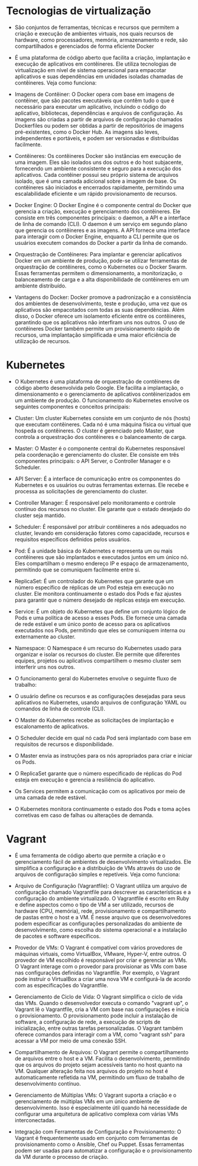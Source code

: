 # Tecnologias de virtualização

* São conjuntos de ferramentas, técnicas e recursos que permitem a criação e execução de ambientes virtuais, nos quais recursos de hardware, como processadores, memória, armazenamento e rede, são compartilhados e gerenciados de forma eficiente
Docker

* É uma plataforma de código aberto que facilita a criação, implantação e execução de aplicativos em contêineres. Ele utiliza tecnologias de virtualização em nível de sistema operacional para empacotar aplicativos e suas dependências em unidades isoladas chamadas de contêineres. Veja como funciona:

* Imagens de Contêiner: O Docker opera com base em imagens de contêiner, que são pacotes executáveis que contêm tudo o que é necessário para executar um aplicativo, incluindo o código do aplicativo, bibliotecas, dependências e arquivos de configuração. As imagens são criadas a partir de arquivos de configuração chamados Dockerfiles ou podem ser obtidas a partir de repositórios de imagens pré-existentes, como o Docker Hub. As imagens são leves, independentes e portáveis, e podem ser versionadas e distribuídas facilmente.

* Contêineres: Os contêineres Docker são instâncias em execução de uma imagem. Eles são isolados uns dos outros e do host subjacente, fornecendo um ambiente consistente e seguro para a execução dos aplicativos. Cada contêiner possui seu próprio sistema de arquivos isolado, que é uma camada adicional sobre a imagem de base. Os contêineres são iniciados e encerrados rapidamente, permitindo uma escalabilidade eficiente e um rápido provisionamento de recursos.

* Docker Engine: O Docker Engine é o componente central do Docker que gerencia a criação, execução e gerenciamento dos contêineres. Ele consiste em três componentes principais: o daemon, a API e a interface de linha de comando (CLI). O daemon é um serviço em segundo plano que gerencia os contêineres e as imagens. A API fornece uma interface para interagir com o Docker Engine, enquanto a CLI permite que os usuários executem comandos do Docker a partir da linha de comando.

* Orquestração de Contêineres: Para implantar e gerenciar aplicativos Docker em um ambiente de produção, pode-se utilizar ferramentas de orquestração de contêineres, como o Kubernetes ou o Docker Swarm. Essas ferramentas permitem o dimensionamento, a monitorização, o balanceamento de carga e a alta disponibilidade de contêineres em um ambiente distribuído.

* Vantagens do Docker: Docker promove a padronização e a consistência dos ambientes de desenvolvimento, teste e produção, uma vez que os aplicativos são empacotados com todas as suas dependências. Além disso, o Docker oferece um isolamento eficiente entre os contêineres, garantindo que os aplicativos não interfiram uns nos outros. O uso de contêineres Docker também permite um provisionamento rápido de recursos, uma implantação simplificada e uma maior eficiência de utilização de recursos.

# Kubernetes

* O Kubernetes é uma plataforma de orquestração de contêineres de código aberto desenvolvida pelo Google. Ele facilita a implantação, o dimensionamento e o gerenciamento de aplicativos contêinerizados em um ambiente de produção. O funcionamento do Kubernetes envolve os seguintes componentes e conceitos principais:

- Cluster: Um cluster Kubernetes consiste em um conjunto de nós (hosts) que executam contêineres. Cada nó é uma máquina física ou virtual que hospeda os contêineres. O cluster é gerenciado pelo Master, que controla a orquestração dos contêineres e o balanceamento de carga.

- Master: O Master é o componente central do Kubernetes responsável pela coordenação e gerenciamento do cluster. Ele consiste em três componentes principais: o API Server, o Controller Manager e o Scheduler.

- API Server: É a interface de comunicação entre os componentes do Kubernetes e os usuários ou outras ferramentas externas. Ele recebe e processa as solicitações de gerenciamento do cluster.

- Controller Manager: É responsável pelo monitoramento e controle contínuo dos recursos no cluster. Ele garante que o estado desejado do cluster seja mantido.

- Scheduler: É responsável por atribuir contêineres a nós adequados no cluster, levando em consideração fatores como capacidade, recursos e requisitos específicos definidos pelos usuários.

- Pod: É a unidade básica do Kubernetes e representa um ou mais contêineres que são implantados e executados juntos em um único nó. Eles compartilham o mesmo endereço IP e espaço de armazenamento, permitindo que se comuniquem facilmente entre si.

- ReplicaSet: É um controlador do Kubernetes que garante que um número específico de réplicas de um Pod esteja em execução no cluster. Ele monitora continuamente o estado dos Pods e faz ajustes para garantir que o número desejado de réplicas esteja em execução.

- Service: É um objeto do Kubernetes que define um conjunto lógico de Pods e uma política de acesso a esses Pods. Ele fornece uma camada de rede estável e um único ponto de acesso para os aplicativos executados nos Pods, permitindo que eles se comuniquem interna ou externamente ao cluster.

- Namespace: O Namespace é um recurso do Kubernetes usado para organizar e isolar os recursos do cluster. Ele permite que diferentes equipes, projetos ou aplicativos compartilhem o mesmo cluster sem interferir uns nos outros.

* O funcionamento geral do Kubernetes envolve o seguinte fluxo de trabalho:

* O usuário define os recursos e as configurações desejadas para seus aplicativos no Kubernetes, usando arquivos de configuração YAML ou comandos de linha de controle (CLI).

* O Master do Kubernetes recebe as solicitações de implantação e escalonamento de aplicativos.

* O Scheduler decide em qual nó cada Pod será implantado com base em requisitos de recursos e disponibilidade.

* O Master envia as instruções para os nós apropriados para criar e iniciar os Pods.

* O ReplicaSet garante que o número especificado de réplicas do Pod esteja em execução e gerencia a resiliência do aplicativo.

* Os Services permitem a comunicação com os aplicativos por meio de uma camada de rede estável.

* O Kubernetes monitora continuamente o estado dos Pods e toma ações corretivas em caso de falhas ou alterações de demanda.

# Vagrant

* É uma ferramenta de código aberto que permite a criação e o gerenciamento fácil de ambientes de desenvolvimento virtualizados. Ele simplifica a configuração e a distribuição de VMs através do uso de arquivos de configuração simples e repetíveis. Veja como funciona:

* Arquivo de Configuração (Vagrantfile): O Vagrant utiliza um arquivo de configuração chamado Vagrantfile para descrever as características e a configuração do ambiente virtualizado. O Vagrantfile é escrito em Ruby e define aspectos como o tipo de VM a ser utilizado, recursos de hardware (CPU, memória), rede, provisionamento e compartilhamento de pastas entre o host e a VM. É nesse arquivo que os desenvolvedores podem especificar as configurações personalizadas do ambiente de desenvolvimento, como escolha do sistema operacional e a instalação de pacotes e software específicos.

* Provedor de VMs: O Vagrant é compatível com vários provedores de máquinas virtuais, como VirtualBox, VMware, Hyper-V, entre outros. O provedor de VM escolhido é responsável por criar e gerenciar as VMs. O Vagrant interage com o provedor para provisionar as VMs com base nas configurações definidas no Vagrantfile. Por exemplo, o Vagrant pode instruir o VirtualBox a criar uma nova VM e configurá-la de acordo com as especificações do Vagrantfile.

* Gerenciamento de Ciclo de Vida: O Vagrant simplifica o ciclo de vida das VMs. Quando o desenvolvedor executa o comando "vagrant up", o Vagrant lê o Vagrantfile, cria a VM com base nas configurações e inicia o provisionamento. O provisionamento pode incluir a instalação de software, a configuração de rede, a execução de scripts de inicialização, entre outras tarefas personalizadas. O Vagrant também oferece comandos para interagir com a VM, como "vagrant ssh" para acessar a VM por meio de uma conexão SSH.

* Compartilhamento de Arquivos: O Vagrant permite o compartilhamento de arquivos entre o host e a VM. Facilita o desenvolvimento, permitindo que os arquivos do projeto sejam acessíveis tanto no host quanto na VM. Qualquer alteração feita nos arquivos do projeto no host é automaticamente refletida na VM, permitindo um fluxo de trabalho de desenvolvimento contínuo.

* Gerenciamento de Múltiplas VMs: O Vagrant suporta a criação e o gerenciamento de múltiplas VMs em um único ambiente de desenvolvimento. Isso é especialmente útil quando há necessidade de configurar uma arquitetura de aplicativo complexa com várias VMs interconectadas.

* Integração com Ferramentas de Configuração e Provisionamento: O Vagrant é frequentemente usado em conjunto com ferramentas de provisionamento como o Ansible, Chef ou Puppet. Essas ferramentas podem ser usadas para automatizar a configuração e o provisionamento da VM durante o processo de criação.

